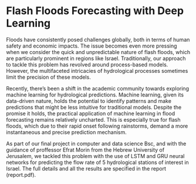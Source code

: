 # Flash Floods Forecasting with Deep Learning

Floods have consistently posed challenges globally, both in terms of human safety and economic impacts. The issue becomes even more pressing when we consider the quick and
unpredictable nature of flash floods, which are particularly prominent in regions like Israel.
Traditionally, our approach to tackle this problem has revolved around process-based models.  However, the multifaceted intricacies of hydrological processes sometimes limit the
precision of these models.

Recently, there’s been a shift in the academic community towards exploring machine
learning for hydrological predictions. Machine learning, given its data-driven nature, holds
the potential to identify patterns and make predictions that might be less intuitive for traditional models. Despite the promise it holds, the practical application of machine learning in
flood forecasting remains relatively uncharted. This is especially true for flash floods, which
due to their rapid onset following rainstorms, demand a more instantaneous and precise prediction mechanism.

As part of our final project in computer and data science Bsc, and with the guidance of proffessor Efrat Morin from the Hebrew University of Jerusalem, we tackled this problem with the use of LSTM and GRU neural networks for predicting the flow rate of 5 hydrological stations of interest in Israel.
The full details and all the results are specified in the report (report.pdf).
